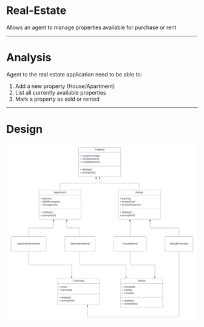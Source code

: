 # Real-Estate
Allows an agent to manage properties available for purchase or rent

-------------------------------------------------------------------------------------------
# Analysis 
Agent to the real estate application need to be able to:
1. Add a new property (House/Apartment)
2. List all currently available properties
3. Mark a property as sold or rented

-------------------------------------------------------------------------------------------

# Design
![](https://github.com/noor188/Real-Estate/blob/main/img/UML%20diagrams.png)
   
